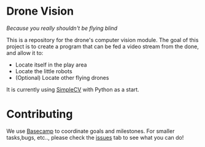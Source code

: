 # Drone Vision

*Because you really shouldn't be flying blind*

This is a repository for the drone's computer vision module. The goal of this project is to create a program that can be fed a video stream from the done, and allow it to:

* Locate itself in the play area
* Locate the little robots 
* (Optional) Locate other flying drones

It is currently using [SimpleCV](http://simplecv.org/) with Python as a start. 

# Contributing 

We use [Basecamp](https://3.basecamp.com/3292218/projects/577711) to coordinate goals and milestones. For smaller tasks,bugs, etc.., please check the [issues](https://github.com/STOC-Machine/vision/issues) tab to see what you can do!
